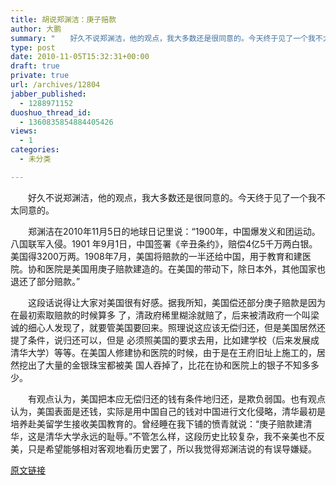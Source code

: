 ```yaml
---
title: 胡说郑渊洁：庚子赔款
author: 大鹏
summary: "　　好久不说郑渊洁，他的观点，我大多数还是很同意的。今天终于见了一个我不太同意的。"
type: post
date: 2010-11-05T15:32:31+00:00
draft: true
private: true
url: /archives/12804
jabber_published:
  - 1288971152
duoshuo_thread_id:
  - 1360835854884405426
views:
  - 1
categories:
  - 未分类

---
```

　　好久不说郑渊洁，他的观点，我大多数还是很同意的。今天终于见了一个我不太同意的。
  
　　郑渊洁在2010年11月5日的地球日记里说：“1900年，中国爆发义和团运动。八国联军入侵。1901 年9月1日，中国签署《辛丑条约》，赔偿4亿5千万两白银。美国得3200万两。1908年7月，美国将赔款的一半还给中国，用于教育和建医院。协和医院是美国用庚子赔款建造的。在美国的带动下，除日本外，其他国家也退还了部分赔款。”
  
　　这段话说得让大家对美国很有好感。据我所知，美国偿还部分庚子赔款是因为在最初索取赔款的时候算多 了，清政府稀里糊涂就赔了，后来被清政府一个叫梁诚的细心人发现了，就要管美国要回来。照理说这应该无偿归还，但是美国居然还提了条件，说归还可以，但是 必须照美国的要求去用，比如建学校（后来发展成清华大学）等等。在美国人修建协和医院的时候，由于是在王府旧址上施工的，居然挖出了大量的金银珠宝都被美 国人吞掉了，比花在协和医院上的银子不知多多少。
  
　　有观点认为，美国把本应无偿归还的钱有条件地归还，是欺负弱国。也有观点认为，美国表面是还钱，实际是用中国自己的钱对中国进行文化侵略，清华最初是培养赴美留学生接收美国教育的。曾经睡在我下铺的愤青就说：“庚子赔款建清华，这是清华大学永远的耻辱。”不管怎么样，这段历史比较复杂，我不亲美也不反美，只是希望能够相对客观地看历史罢了，所以我觉得郑渊洁说的有误导嫌疑。

[原文链接](http://dapengde.com/archives/12804)

